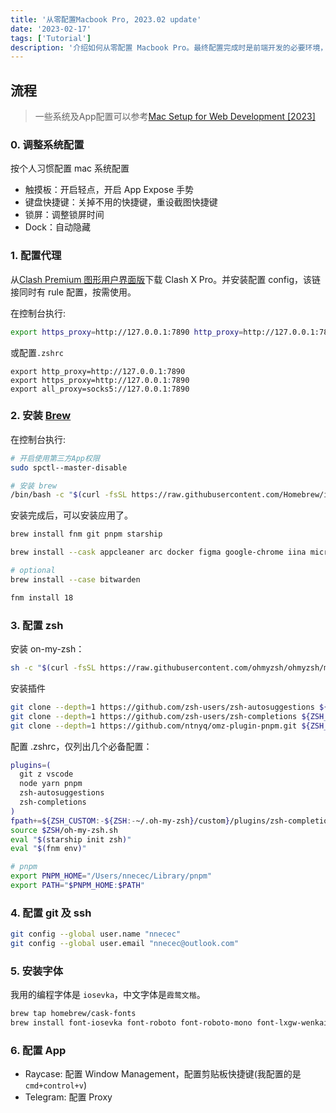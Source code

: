 ```yaml
---
title: '从零配置Macbook Pro, 2023.02 update'
date: '2023-02-17'
tags: ['Tutorial']
description: '介绍如何从零配置 Macbook Pro。最终配置完成时是前端开发的必要环境，以及具备常用工具。'
---
```


##

## 流程

> 一些系统及App配置可以参考[Mac Setup for Web Development [2023]](https://www.robinwieruch.de/mac-setup-web-development/)

### 0. 调整系统配置

按个人习惯配置 mac 系统配置

- 触摸板：开启轻点，开启 App Expose 手势
- 键盘快捷键：关掉不用的快捷键，重设截图快捷键
- 锁屏：调整锁屏时间
- Dock：自动隐藏

### 1. 配置代理

从[Clash Premium 图形用户界面版](https://github.com/Loyalsoldier/clash-rules#clash-premium-%E5%90%84%E7%89%88%E6%9C%AC%E4%B8%8B%E8%BD%BD%E5%9C%B0%E5%9D%80)下载 Clash X Pro。并安装配置 config，该链接同时有 rule 配置，按需使用。

在控制台执行:

```bash
export https_proxy=http://127.0.0.1:7890 http_proxy=http://127.0.0.1:7890 all_proxy=socks5://127.0.0.1:7890
```

或配置`.zshrc`

```shell
export http_proxy=http://127.0.0.1:7890
export https_proxy=http://127.0.0.1:7890
export all_proxy=socks5://127.0.0.1:7890
```

### 2. 安装 [Brew](https://brew.sh/)

在控制台执行:

```bash
# 开启使用第三方App权限
sudo spctl--master-disable

# 安装 brew
/bin/bash -c "$(curl -fsSL https://raw.githubusercontent.com/Homebrew/install/HEAD/install.sh)"
```

安装完成后，可以安装应用了。

```bash
brew install fnm git pnpm starship

brew install --cask appcleaner arc docker figma google-chrome iina microsoft-edge notion obsidian raycast sourcetree telegram visual-studio-code warp wechat

# optional
brew install --case bitwarden

fnm install 18
```

### 3. 配置 zsh

安装 on-my-zsh：

```bash
sh -c "$(curl -fsSL https://raw.githubusercontent.com/ohmyzsh/ohmyzsh/master/tools/install.sh)"
```

安装插件

```bash
git clone --depth=1 https://github.com/zsh-users/zsh-autosuggestions ${ZSH_CUSTOM:-~/.oh-my-zsh/custom}/plugins/zsh-autosuggestions
git clone --depth=1 https://github.com/zsh-users/zsh-completions ${ZSH_CUSTOM:-${ZSH:-~/.oh-my-zsh}/custom}/plugins/zsh-completions
git clone --depth=1 https://github.com/ntnyq/omz-plugin-pnpm.git ${ZSH_CUSTOM:-$HOME/.oh-my-zsh/custom}/plugins/pnpm

```

配置 .zshrc，仅列出几个必备配置：

```bash
plugins=(
  git z vscode
  node yarn pnpm
  zsh-autosuggestions
  zsh-completions
)
fpath+=${ZSH_CUSTOM:-${ZSH:-~/.oh-my-zsh}/custom}/plugins/zsh-completions/src
source $ZSH/oh-my-zsh.sh
eval "$(starship init zsh)"
eval "$(fnm env)"

# pnpm
export PNPM_HOME="/Users/nnecec/Library/pnpm"
export PATH="$PNPM_HOME:$PATH"
```

### 4. 配置 git 及 ssh

```bash
git config --global user.name "nnecec"
git config --global user.email "nnecec@outlook.com"
```

### 5. 安装字体

我用的编程字体是 `iosevka`，中文字体是`霞鹜文楷`。

```bash
brew tap homebrew/cask-fonts
brew install font-iosevka font-roboto font-roboto-mono font-lxgw-wenkai
```

### 6. 配置 App

- Raycase: 配置 Window Management，配置剪贴板快捷键(我配置的是 `cmd+control+v`)
- Telegram: 配置 Proxy
